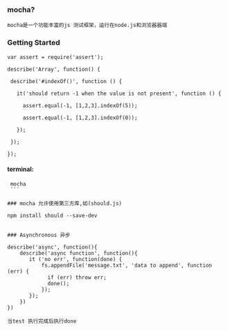 ### mocha?
    mocha是一个功能丰富的js 测试框架，运行在node.js和浏览器器端

### Getting Started

    var assert = require('assert');

    describe('Array', function() {

     describe('#indexOf()', function () {

       it('should return -1 when the value is not present', function () {

         assert.equal(-1, [1,2,3].indexOf(5));

         assert.equal(-1, [1,2,3].indexOf(0));

       });

     });

    });

#### terminal:
   ```
    mocha
    ```

### mocha 允许使用第三方库,如(should.js)
```
    npm install should --save-dev
```

### Asynchronous 异步
```
    describe('async', function(){
        describe('async function', function(){
           it ('no err', function(done) {
               fs.appendFile('message.txt', 'data to append', function (err) {
                 if (err) throw err;
                 done();
               });
           });
        })
    })
```
当test 执行完成后执行done







